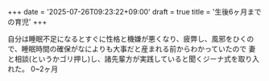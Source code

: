 +++
date = '2025-07-26T09:23:22+09:00'
draft = true
title = '生後6ヶ月までの育児'
+++

自分は睡眠不足になるとすぐに性格と機嫌が悪くなり、疲弊し、風邪をひくので、睡眠時間の確保がなによりも大事だと産まれる前からわかっていたので
妻と相談(というかゴリ押し)し、諸先輩方が実践していると聞くジーナ式を取り入れた。
0~2ヶ月
